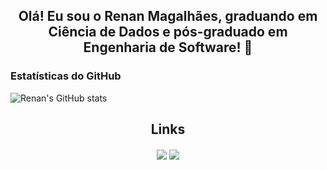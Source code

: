 
  <div align="center">
          
  <h2>Olá! Eu sou o Renan Magalhães, graduando em Ciência de Dados e pós-graduado em Engenharia de Software! 👋</h2>
          
  </div>
    
  
### Estatísticas do GitHub
![Renan's GitHub stats](https://github-readme-stats.vercel.app/api?username=seu-usuario&show_icons=true&theme=radical)


<div align="center">
    
<h2>Links</h2>
  
  ####
  
  <div align="center"> 
  <a href="https://www.instagram.com/renanmd_/" target="_blank"><img src="https://img.shields.io/badge/-Instagram-%23E4405F?style=for-the-badge&logo=instagram&logoColor=white" target="_blank"></a>
  <a href="https://www.linkedin.com/in/renan-magalhaes95/" target="_blank"><img src="https://img.shields.io/badge/-LinkedIn-%230077B5?style=for-the-badge&logo=linkedin&logoColor=white" target="_blank"></a> 
  
</div>
  
##  

<div align="center" style="display: inline_block">
